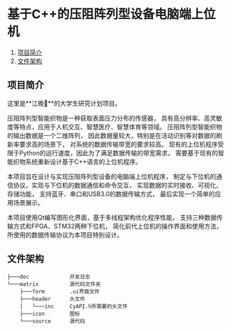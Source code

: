 # 基于C++的压阻阵列型设备电脑端上位机

1. [项目简介](#项目简介)
2. [文件架构](#文件架构)

## 项目简介
这里是**江晚💖**的大学生研究计划项目。

压阻阵列型智能织物是一种获取表面压力分布的传感器，
具有高分辨率、高灵敏度等特点，应用于人机交互、智慧医疗、智慧体育等领域。
压阻阵列型智能织物的输出数据是一个二维阵列，
因此数据量较大，特别是在活动识别等对数据的刷新率要求高的场景下，
对系统的数据传输带宽的要求较高。
现有的上位机程序受限于Python的运行速度，因此为了满足数据传输的带宽需求，
需要基于现有的智能织物系统重新设计基于C++语言的上位机程序。

本项目旨在设计与实现压阻阵列型设备的电脑端上位机程序，
制定与下位机的通信协议，实现与下位机的数据通信和命令交互，
实现数据的实时接收、可视化、存储功能，
支持蓝牙、串口和USB3.0的数据传输方式，
最后实现一个简单的应用场景展示。

本项目使用Qt编写图形化界面，基于多线程架构优化程序性能，
支持三种数据传输方式和FPGA、STM32两种下位机，
简化前代上位机的操作界面和使用方法，
所使用的数据传输协议为本项目特别设计。

## 文件架构
```
├───doc             开发日志
└───matrix          源代码文件夹
    ├───form        .ui界面文件
    ├───header      头文件
    │   └───inc     CyAPI.h所需要的头文件
    ├───icon        图标
    └───source      源代码
```
